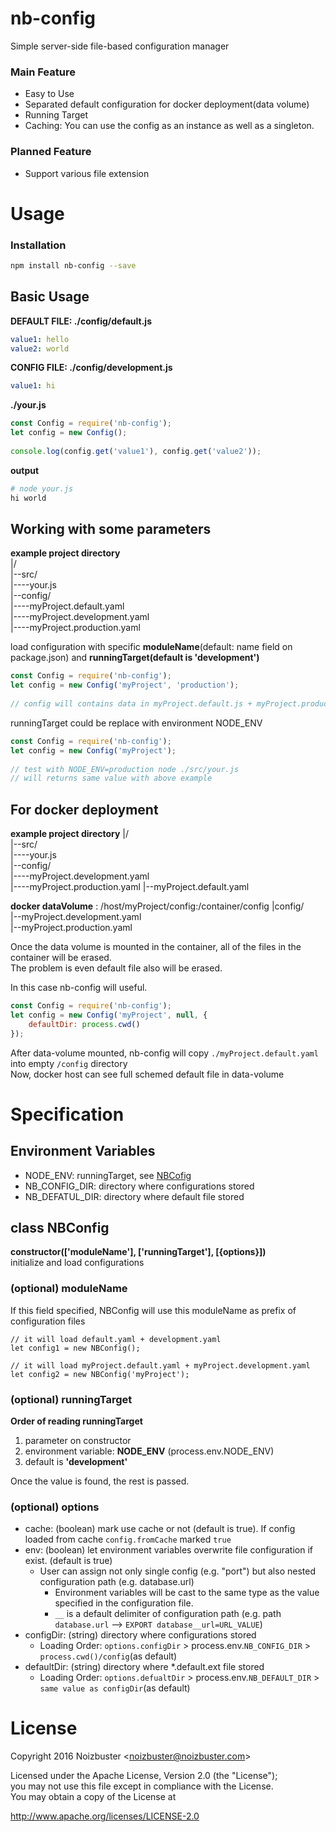 # nb-config
Simple server-side file-based configuration manager  

### Main Feature
* Easy to Use
* Separated default configuration for docker deployment(data volume)
* Running Target
* Caching: You can use the config as an instance as well as a singleton.

### Planned Feature
* Support various file extension

# Usage

### Installation
```bash
npm install nb-config --save

```

## Basic Usage

__DEFAULT FILE: ./config/default.js__
```yaml
value1: hello
value2: world
```

__CONFIG FILE: ./config/development.js__
```yaml
value1: hi
```


__./your.js__
```javascript
const Config = require('nb-config');
let config = new Config();
 
console.log(config.get('value1'), config.get('value2'));
```

__output__
```bash
# node your.js
hi world
```

## Working with some parameters

__example project directory__  
|/  
|--src/  
|----your.js  
|--config/  
|----myProject.default.yaml  
|----myProject.development.yaml  
|----myProject.production.yaml

load configuration with specific __moduleName__(default: name field on package.json) and __runningTarget(default is 'development')__ 
```javascript
const Config = require('nb-config');
let config = new Config('myProject', 'production');
 
// config will contains data in myProject.default.js + myProject.production.yaml
```

runningTarget could be replace with environment NODE_ENV
```javascript
const Config = require('nb-config');
let config = new Config('myProject');
 
// test with NODE_ENV=production node ./src/your.js
// will returns same value with above example
```

## For docker deployment

__example project directory__
|/  
|--src/  
|----your.js  
|--config/  
|----myProject.development.yaml  
|----myProject.production.yaml
|--myProject.default.yaml

__docker dataVolume__ : /host/myProject/config:/container/config
|config/  
|--myProject.development.yaml  
|--myProject.production.yaml  

Once the data volume is mounted in the container, all of the files in the container will be erased.  
The problem is even default file also will be erased.

In this case nb-config will useful.

```javascript
const Config = require('nb-config');
let config = new Config('myProject', null, {
    defaultDir: process.cwd()
});
```
After data-volume mounted, nb-config will copy `./myProject.default.yaml` into empty `/config` directory  
Now, docker host can see full schemed default file in data-volume

# Specification

## Environment Variables

* NODE_ENV: runningTarget, see [NBCofig](#class-nbconfig) 
* NB_CONFIG_DIR: directory where configurations stored
* NB_DEFATUL_DIR: directory where default file stored

## class NBConfig
__constructor(['moduleName'], ['runningTarget'], [{options}])__  
initialize and load configurations

### (optional) moduleName
If this field specified, NBConfig will use this moduleName as prefix of configuration files
```
// it will load default.yaml + development.yaml
let config1 = new NBConfig();
 
// it will load myProject.default.yaml + myProject.development.yaml
let config2 = new NBConfig('myProject'); 
```

### (optional) runningTarget
__Order of reading runningTarget__
1. parameter on constructor
1. environment variable: __NODE_ENV__ (process.env.NODE_ENV)
1. default is __'development'__

Once the value is found, the rest is passed.

### (optional) options

* cache: (boolean) mark use cache or not (default is true). If config loaded from cache `config.fromCache` marked `true`
* env: (boolean) let environment variables overwrite file configuration if exist. (default is true)
    * User can assign not only single config (e.g. "port") but also nested configuration path (e.g. database.url)
        * Environment variables will be cast to the same type as the value specified in the configuration file.
        * `__` is a default delimiter of configuration path (e.g. path `database.url` --> `EXPORT database__url=URL_VALUE`)
* configDir: (string) directory where configurations stored
    * Loading Order: `options.configDir` > process.env.`NB_CONFIG_DIR` > `process.cwd()/config`(as default)
* defaultDir: (string) directory where *.default.ext file stored
    * Loading Order: `options.defualtDir` > process.env.`NB_DEFAULT_DIR` > `same value as configDir`(as default)

# License
Copyright 2016 Noizbuster \<noizbuster@noizbuster.com\>

Licensed under the Apache License, Version 2.0 (the "License");  
you may not use this file except in compliance with the License.  
You may obtain a copy of the License at

http://www.apache.org/licenses/LICENSE-2.0
